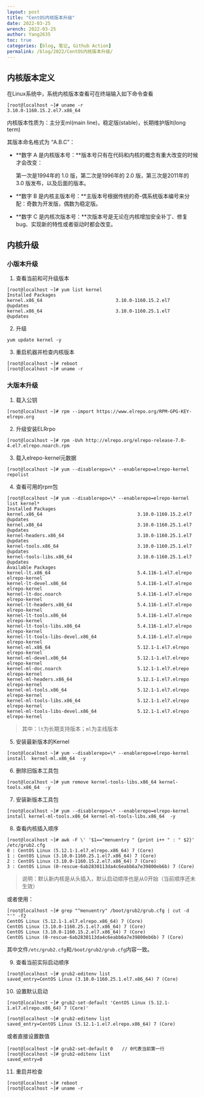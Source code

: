 ```yaml
---
layout: post
title: "CentOS内核版本升级"
date: 2022-03-25
wrench: 2022-03-25
author: Yang2635
toc: true
categories: [blog, 笔记, Github Action]
permalink: /blog/2022/CentOS内核版本升级/
---
```


## 内核版本定义

在Linux系统中，系统内核版本查看可在终端输入如下命令查看

```ssh
[root@localhost ~]# uname -r
3.10.0-1160.15.2.el7.x86_64
```

内核版本性质为：主分支ml(main line)，稳定版(stable)，长期维护版lt(long term)

其版本命名格式为 “A.B.C”：

- **数字 A 是内核版本号：**版本号只有在代码和内核的概念有重大改变的时候才会改变：

  第一次是1994年的 1.0 版，第二次是1996年的 2.0 版，第三次是2011年的 3.0 版发布，以及后面的版本。

- **数字 B 是内核主版本号：**主版本号根据传统的奇-偶系统版本编号来分配：奇数为开发版，偶数为稳定版。

- **数字 C 是内核次版本号：**次版本号是无论在内核增加安全补丁、修复bug、实现新的特性或者驱动时都会改变。

## 内核升级

### 小版本升级

1. 查看当前和可升级版本

```ssh
[root@localhost ~]# yum list kernel
Installed Packages
kernel.x86_64                           3.10.0-1160.15.2.el7                            @updates
kernel.x86_64                           3.10.0-1160.25.1.el7                            @updates
```

2. 升级

```ssh
yum update kernel -y
```

3. 重启机器并检查内核版本

```ssh
[root@localhost ~]# reboot
[root@localhost ~]# uname -r
```

### 大版本升级

1. 载入公钥

```ssh
[root@localhost ~]# rpm --import https://www.elrepo.org/RPM-GPG-KEY-elrepo.org
```

2. 升级安装ELRrpo

```ssh
[root@localhost ~]# rpm -Uvh http://elrepo.org/elrepo-release-7.0-4.el7.elrepo.noarch.rpm
```

3. 载入elrepo-kernel元数据

```ssh
[root@localhost ~]# yum --disablerepo=\* --enablerepo=elrepo-kernel repolist
```

4. 查看可用的rpm包

```ssh
[root@localhost ~]# yum --disablerepo=\* --enablerepo=elrepo-kernel list kernel*
Installed Packages
kernel.x86_64                                   3.10.0-1160.15.2.el7               @updates     
kernel.x86_64                                   3.10.0-1160.25.1.el7               @updates     
kernel-headers.x86_64                           3.10.0-1160.25.1.el7               @updates     
kernel-tools.x86_64                             3.10.0-1160.25.1.el7               @updates     
kernel-tools-libs.x86_64                        3.10.0-1160.25.1.el7               @updates     
Available Packages
kernel-lt.x86_64                                5.4.116-1.el7.elrepo               elrepo-kernel
kernel-lt-devel.x86_64                          5.4.116-1.el7.elrepo               elrepo-kernel
kernel-lt-doc.noarch                            5.4.116-1.el7.elrepo               elrepo-kernel
kernel-lt-headers.x86_64                        5.4.116-1.el7.elrepo               elrepo-kernel
kernel-lt-tools.x86_64                          5.4.116-1.el7.elrepo               elrepo-kernel
kernel-lt-tools-libs.x86_64                     5.4.116-1.el7.elrepo               elrepo-kernel
kernel-lt-tools-libs-devel.x86_64               5.4.116-1.el7.elrepo               elrepo-kernel
kernel-ml.x86_64                                5.12.1-1.el7.elrepo                elrepo-kernel
kernel-ml-devel.x86_64                          5.12.1-1.el7.elrepo                elrepo-kernel
kernel-ml-doc.noarch                            5.12.1-1.el7.elrepo                elrepo-kernel
kernel-ml-headers.x86_64                        5.12.1-1.el7.elrepo                elrepo-kernel
kernel-ml-tools.x86_64                          5.12.1-1.el7.elrepo                elrepo-kernel
kernel-ml-tools-libs.x86_64                     5.12.1-1.el7.elrepo                elrepo-kernel
kernel-ml-tools-libs-devel.x86_64               5.12.1-1.el7.elrepo                elrepo-kernel
```

> 其中：`lt`为长期支持版本；`ml`为主线版本

5. 安装最新版本的Kernel

```ssh
[root@localhost ~]# yum --disablerepo=\* --enablerepo=elrepo-kernel install  kernel-ml.x86_64  -y
```

6. 删除旧版本工具包

```ssh
[root@localhost ~]# yum remove kernel-tools-libs.x86_64 kernel-tools.x86_64  -y
```

7. 安装新版本工具包

```ssh
[root@localhost ~]# yum --disablerepo=\* --enablerepo=elrepo-kernel install kernel-ml-tools.x86_64 kernel-ml-tools-libs.x86_64  -y
```

8. 查看内核插入顺序

```ssh
[root@localhost ~]# awk -F \' '$1=="menuentry " {print i++ " : " $2}' /etc/grub2.cfg
0 : CentOS Linux (5.12.1-1.el7.elrepo.x86_64) 7 (Core)
1 : CentOS Linux (3.10.0-1160.25.1.el7.x86_64) 7 (Core)
2 : CentOS Linux (3.10.0-1160.15.2.el7.x86_64) 7 (Core)
3 : CentOS Linux (0-rescue-6ab2830113da4c6eabb6a7e39800eb6b) 7 (Core)
```

> 说明：默认新内核是从头插入，默认启动顺序也是从0开始（当前顺序还未生效）

或者使用：

```ssh
[root@localhost ~]# grep "^menuentry" /boot/grub2/grub.cfg | cut -d "'" -f2
CentOS Linux (5.12.1-1.el7.elrepo.x86_64) 7 (Core)
CentOS Linux (3.10.0-1160.25.1.el7.x86_64) 7 (Core)
CentOS Linux (3.10.0-1160.15.2.el7.x86_64) 7 (Core)
CentOS Linux (0-rescue-6ab2830113da4c6eabb6a7e39800eb6b) 7 (Core)
```

其中文件`/etc/grub2.cfg`和`/boot/grub2/grub.cfg`内容一致。

9. 查看当前实际启动顺序

```ssh
[root@localhost ~]# grub2-editenv list
saved_entry=CentOS Linux (3.10.0-1160.25.1.el7.x86_64) 7 (Core)
```

10. 设置默认启动

```ssh
[root@localhost ~]# grub2-set-default 'CentOS Linux (5.12.1-1.el7.elrepo.x86_64) 7 (Core)'

[root@localhost ~]# grub2-editenv list
saved_entry=CentOS Linux (5.12.1-1.el7.elrepo.x86_64) 7 (Core)

```

或者直接设置数值

```ssh
[root@localhost ~]# grub2-set-default 0　　// 0代表当前第一行
[root@localhost ~]# grub2-editenv list
saved_entry=0
```

11. 重启并检查

```ssh
[root@localhost ~]# reboot
[root@localhost ~]# uname -r
```

